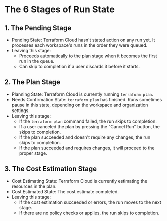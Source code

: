 # The 6 Stages of Run State

## 1. The Pending Stage
- Pending State: Terraform Cloud hasn't stated action on any run yet. It processes each workspace's runs in the order they were queued.
- Leaving this stage:
	- Proceeds automatically to the plan stage when it becomes the first run in the queue.
	- Can skip to completion if a user discards it before it starts.

## 2. The Plan Stage
- Planning State: Terraform Cloud is currently running `terraform plan`.
- Needs Confirmation State: `terraform plan` has finished. Runs sometimes pause in this state, depending on the workspace and organization settings.
- Leaving this stage:
	- If the `terraform plan` command failed, the run skips to completion.
	- If a user canceled the plan by pressing the "Cancel Run" button, the skips to completion.
	- If the plan succeeded and doesn't require any changes, the run skips to completion.
	- If the plan succeeded and requires changes, it will proceed to the proper stage.

## 3. The Cost Estimation Stage
- Cost Estimating State: Terraform Cloud is currently estimating the resources in the plan.
- Cost Estimated State: The cost estimate completed.
- Leaving this stage:
	- If the cost estimation succeeded or errors, the run moves to the next stage.
	- If there are no policy checks or applies, the run skips to completion.